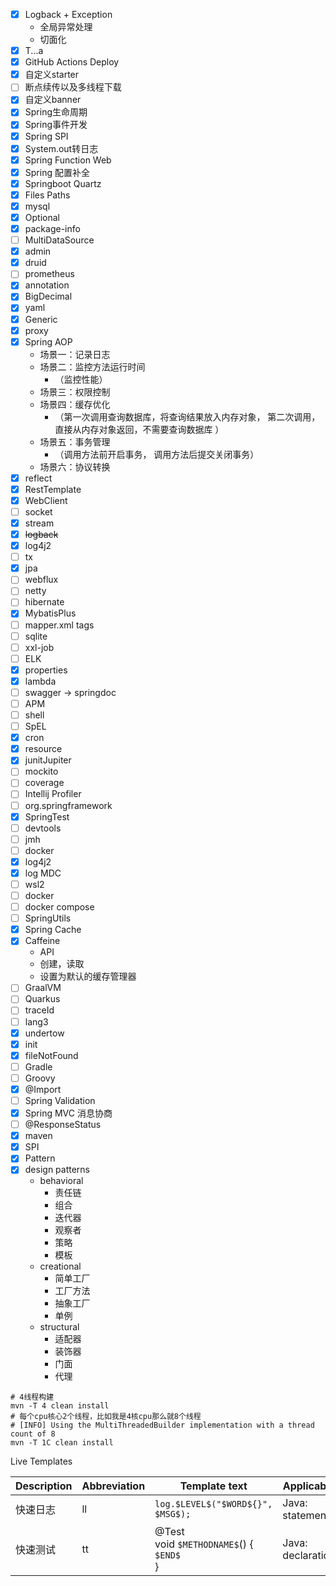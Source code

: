- [x] Logback + Exception
    - 全局异常处理
    - 切面化
- [x] T...a
- [x] GitHub Actions Deploy
- [x] 自定义starter
- [ ] 断点续传以及多线程下载
- [x] 自定义banner
- [x] Spring生命周期
- [x] Spring事件开发
- [x] Spring SPI
- [x] System.out转日志
- [x] Spring Function Web
- [x] Spring 配置补全
- [x] Springboot Quartz
- [x] Files Paths
- [x] mysql
- [x] Optional
- [x] package-info
- [ ] MultiDataSource
- [x] admin
- [x] druid
- [ ] prometheus
- [x] annotation
- [x] BigDecimal
- [x] yaml
- [x] Generic
- [x] proxy
- [x] Spring AOP
    - 场景一：记录日志
    - 场景二：监控方法运行时间
        - （监控性能）
    - 场景三：权限控制
    - 场景四：缓存优化
        - （第一次调用查询数据库，将查询结果放入内存对象， 第二次调用， 直接从内存对象返回，不需要查询数据库 ）
    - 场景五：事务管理
        - （调用方法前开启事务， 调用方法后提交关闭事务）
    - 场景六：协议转换
- [x] reflect
- [x] RestTemplate
- [x] WebClient
- [ ] socket
- [x] stream
- [x] ~~logback~~
- [x] log4j2
- [ ] tx
- [x] jpa
- [ ] webflux
- [ ] netty
- [ ] hibernate
- [x] MybatisPlus
- [ ] mapper.xml tags
- [ ] sqlite
- [ ] xxl-job
- [ ] ELK
- [x] properties
- [x] lambda
- [ ] swagger -> springdoc
- [ ] APM
- [ ] shell
- [ ] SpEL
- [x] cron
- [x] resource
- [x] junitJupiter
- [ ] mockito
- [ ] coverage
- [ ] Intellij Profiler
- [ ] org.springframework
- [x] SpringTest
- [ ] devtools
- [ ] jmh
- [ ] docker
- [x] log4j2
- [x] log MDC
- [ ] wsl2
- [ ] docker
- [ ] docker compose
- [ ] SpringUtils
- [x] Spring Cache
- [x] Caffeine
  - API
  - 创建，读取
  - 设置为默认的缓存管理器
- [ ] GraalVM
- [ ] Quarkus
- [ ] traceId
- [ ] lang3
- [x] undertow
- [x] init
- [x] fileNotFound
- [ ] Gradle
- [ ] Groovy
- [x] @Import
- [ ] Spring Validation
- [x] Spring MVC 消息协商
- [ ] @ResponseStatus
- [x] maven
- [x] SPI
- [x] Pattern
- [x] design patterns
  - behavioral
    - 责任链
    - 组合
    - 迭代器
    - 观察者
    - 策略
    - 模板
  - creational
    - 简单工厂
    - 工厂方法
    - 抽象工厂
    - 单例
  - structural
    - 适配器
    - 装饰器
    - 门面
    - 代理

```shell
# 4线程构建
mvn -T 4 clean install
# 每个cpu核心2个线程，比如我是4核cpu那么就8个线程
# [INFO] Using the MultiThreadedBuilder implementation with a thread count of 8
mvn -T 1C clean install
```
Live Templates

| Description | Abbreviation | Template text                                    | Applicable        | Variables                         |
| ----------- | ------------ | ------------------------------------------------ | ----------------- | --------------------------------- |
| 快速日志    | ll           | `log.$LEVEL$("$WORD${}", $MSG$);`                | Java: statement   | LEVEL: completeSmart()            |
| 快速测试    | tt           | @Test<br>void `$METHODNAME$`() {<br>`$END$`<br>} | Java: declaration | METHODNAME: suggestVariableName() |

